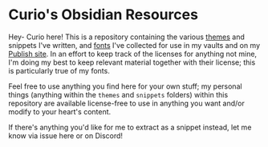 # Curio's Obsidian Resources

Hey- Curio here! This is a repository containing the various [themes](./themes/THEMES.md) and snippets I've written, and [fonts](./fonts/FONTS.md) I've collected for use in my vaults and on my [Publish site](https://publish.obsidian.md/beyond-alex). In an effort to keep track of the licenses for anything not mine, I'm doing my best to keep relevant material together with their license; this is particularly true of my fonts.

Feel free to use anything you find here for your own stuff; my personal things (anything within the `themes` and `snippets` folders) within this repository are available license-free to use in anything you want and/or modify to your heart's content.

If there's anything you'd like for me to extract as a snippet instead, let me know via issue here or on Discord!
